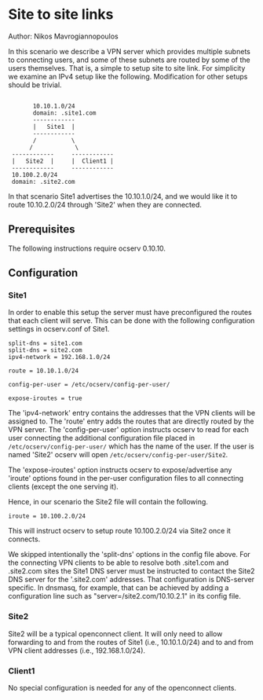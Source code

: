 # Site to site links

Author: Nikos Mavrogiannopoulos

In this scenario we describe a VPN server which provides multiple subnets
to connecting users, and some of these subnets are routed by some of
the users themselves. That is, a simple to setup site to site link.
For simplicity we examine an IPv4 setup like the following. Modification
for other setups should be trivial.

```

       10.10.1.0/24
       domain: .site1.com
       ------------
       |   Site1  |
       ------------
       /          \
      /            \
 ------------     ------------
 |   Site2  |     |  Client1 |
 ------------     ------------
 10.100.2.0/24
 domain: .site2.com

```

In that scenario Site1 advertises the 10.10.1.0/24, and we would like it
to route 10.10.2.0/24 through 'Site2' when they are connected.


## Prerequisites

The following instructions require ocserv 0.10.10.

## Configuration

### Site1

In order to enable this setup the server must have preconfigured the
routes that each client will serve. This can be done with the following
configuration settings in ocserv.conf of Site1.

```
split-dns = site1.com
split-dns = site2.com
ipv4-network = 192.168.1.0/24

route = 10.10.1.0/24

config-per-user = /etc/ocserv/config-per-user/

expose-iroutes = true
```

The 'ipv4-network' entry contains the addresses that the VPN clients will
be assigned to. The 'route' entry adds the routes that are directly routed by
the VPN server. The 'config-per-user' option instructs ocserv to read for
each user connecting the additional configuration file placed in 
```/etc/ocserv/config-per-user/``` which has the name of the user. If the
user is named 'Site2' ocserv will open ```/etc/ocserv/config-per-user/Site2```.

The 'expose-iroutes' option instructs ocserv to expose/advertise any 'iroute'
options found in the per-user configuration files to all connecting clients
(except the one serving it).

Hence, in our scenario the Site2 file will contain the following.
```
iroute = 10.100.2.0/24
```

This will instruct ocserv to setup route 10.100.2.0/24 via Site2 once it connects.

We skipped intentionally the 'split-dns' options in the config file above. For
the connecting VPN clients to be able to resolve both .site1.com and .site2.com sites 
the Site1 DNS server must be instructed to contact the Site2 DNS server for
the '.site2.com' addresses. That configuration is DNS-server specific. In
dnsmasq, for example, that can be achieved by adding a configuration line such as
"server=/site2.com/10.10.2.1" in its config file.

### Site2

Site2 will be a typical openconnect client. It will only need to allow
forwarding to and from the routes of Site1 (i.e., 10.10.1.0/24) and to
and from VPN client addresses (i.e., 192.168.1.0/24).

### Client1

No special configuration is needed for any of the openconnect clients.
